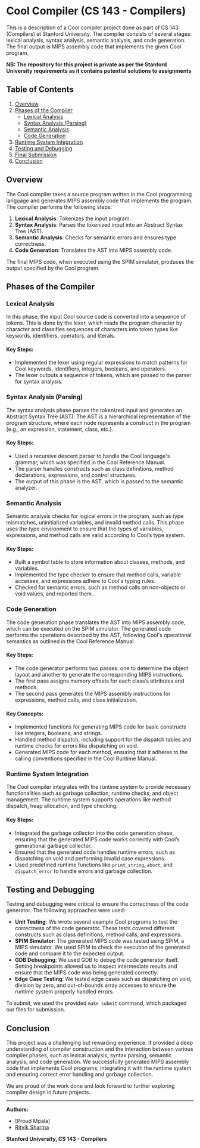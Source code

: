 # Cool Compiler (CS 143 - Compilers)
This is a description of a Cool compiler project done as part of CS 143 (Compilers) at Stanford University. The compiler consists of several stages: lexical analysis, syntax analysis, semantic analysis, and code generation. The final output is MIPS assembly code that implements the given Cool program. 

**NB: The repository for this project is private as per the Stanford University requirements as it contains potential solutions to assignments**

## Table of Contents
1. [Overview](#overview)
2. [Phases of the Compiler](#phases-of-the-compiler)
    - [Lexical Analysis](#lexical-analysis)
    - [Syntax Analysis (Parsing)](#syntax-analysis-parsing)
    - [Semantic Analysis](#semantic-analysis)
    - [Code Generation](#code-generation)
3. [Runtime System Integration](#runtime-system-integration)
4. [Testing and Debugging](#testing-and-debugging)
5. [Final Submission](#final-submission)
6. [Conclusion](#conclusion)

## Overview
The Cool compiler takes a source program written in the Cool programming language and generates MIPS assembly code that implements the program. The compiler performs the following steps:
1. **Lexical Analysis**: Tokenizes the input program.
2. **Syntax Analysis**: Parses the tokenized input into an Abstract Syntax Tree (AST).
3. **Semantic Analysis**: Checks for semantic errors and ensures type correctness.
4. **Code Generation**: Translates the AST into MIPS assembly code.

The final MIPS code, when executed using the SPIM simulator, produces the output specified by the Cool program.

## Phases of the Compiler

### Lexical Analysis
In this phase, the input Cool source code is converted into a sequence of tokens. This is done by the lexer, which reads the program character by character and classifies sequences of characters into token types like keywords, identifiers, operators, and literals.

#### Key Steps:
- Implemented the lexer using regular expressions to match patterns for Cool keywords, identifiers, integers, booleans, and operators.
- The lexer outputs a sequence of tokens, which are passed to the parser for syntax analysis.

### Syntax Analysis (Parsing)
The syntax analysis phase parses the tokenized input and generates an Abstract Syntax Tree (AST). The AST is a hierarchical representation of the program structure, where each node represents a construct in the program (e.g., an expression, statement, class, etc.).

#### Key Steps:
- Used a recursive descent parser to handle the Cool language's grammar, which was specified in the Cool Reference Manual.
- The parser handles constructs such as class definitions, method declarations, expressions, and control structures.
- The output of this phase is the AST, which is passed to the semantic analyzer.

### Semantic Analysis
Semantic analysis checks for logical errors in the program, such as type mismatches, uninitialized variables, and invalid method calls. This phase uses the type environment to ensure that the types of variables, expressions, and method calls are valid according to Cool’s type system.

#### Key Steps:
- Built a symbol table to store information about classes, methods, and variables.
- Implemented the type checker to ensure that method calls, variable accesses, and expressions adhere to Cool's typing rules.
- Checked for semantic errors, such as method calls on non-objects or void values, and reported them.

### Code Generation
The code generation phase translates the AST into MIPS assembly code, which can be executed on the SPIM simulator. The generated code performs the operations described by the AST, following Cool's operational semantics as outlined in the Cool Reference Manual.

#### Key Steps:
- The code generator performs two passes: one to determine the object layout and another to generate the corresponding MIPS instructions.
- The first pass assigns memory offsets for each class’s attributes and methods.
- The second pass generates the MIPS assembly instructions for expressions, method calls, and class initialization.

#### Key Concepts:
- Implemented functions for generating MIPS code for basic constructs like integers, booleans, and strings.
- Handled method dispatch, including support for the dispatch tables and runtime checks for errors like dispatching on void.
- Generated MIPS code for each method, ensuring that it adheres to the calling conventions specified in the Cool Runtime Manual.

### Runtime System Integration
The Cool compiler integrates with the runtime system to provide necessary functionalities such as garbage collection, runtime checks, and object management. The runtime system supports operations like method dispatch, heap allocation, and type checking.

#### Key Steps:
- Integrated the garbage collector into the code generation phase, ensuring that the generated MIPS code works correctly with Cool’s generational garbage collector.
- Ensured that the generated code handles runtime errors, such as dispatching on void and performing invalid case expressions.
- Used predefined runtime functions like `print_string`, `abort`, and `dispatch_error` to handle errors and garbage collection.

## Testing and Debugging
Testing and debugging were critical to ensure the correctness of the code generator. The following approaches were used:

- **Unit Testing**: We wrote several example Cool programs to test the correctness of the code generator. These tests covered different constructs such as class definitions, method calls, and expressions.
- **SPIM Simulator**: The generated MIPS code was tested using SPIM, a MIPS simulator. We used SPIM to check the execution of the generated code and compare it to the expected output.
- **GDB Debugging**: We used GDB to debug the code generator itself. Setting breakpoints allowed us to inspect intermediate results and ensure that the MIPS code was being generated correctly.
- **Edge Case Testing**: We tested edge cases such as dispatching on void, division by zero, and out-of-bounds array accesses to ensure the runtime system properly handled errors.

To submit, we used the provided `make submit` command, which packaged our files for submission.

## Conclusion
This project was a challenging but rewarding experience. It provided a deep understanding of compiler construction and the interaction between various compiler phases, such as lexical analysis, syntax parsing, semantic analysis, and code generation. We successfully generated MIPS assembly code that implements Cool programs, integrating it with the runtime system and ensuring correct error handling and garbage collection.

We are proud of the work done and look forward to further exploring compiler design in future projects.

---

**Authors:**
- [Proud Mpala]
- [Ritvik Sharma](https://github.com/Ritvik1sharma)

**Stanford University, CS 143 - Compilers**
